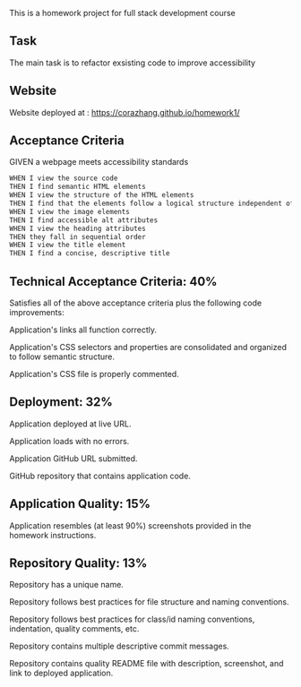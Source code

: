 This is a homework project for full stack development course
## Task
The main task is to refactor exsisting code to improve accessibility
## Website
Website deployed at : https://corazhang.github.io/homework1/
## Acceptance Criteria
GIVEN a webpage meets accessibility standards
```bash
WHEN I view the source code
THEN I find semantic HTML elements
WHEN I view the structure of the HTML elements
THEN I find that the elements follow a logical structure independent of styling and positioning
WHEN I view the image elements
THEN I find accessible alt attributes
WHEN I view the heading attributes
THEN they fall in sequential order
WHEN I view the title element
THEN I find a concise, descriptive title
```
## Technical Acceptance Criteria: 40%
Satisfies all of the above acceptance criteria plus the following code improvements:


Application's links all function correctly.


Application's CSS selectors and properties are consolidated and organized to follow semantic structure.


Application's CSS file is properly commented.
## Deployment: 32%
Application deployed at live URL.


Application loads with no errors.


Application GitHub URL submitted.


GitHub repository that contains application code.
## Application Quality: 15%
Application resembles (at least 90%) screenshots provided in the homework instructions.


## Repository Quality: 13%
Repository has a unique name.


Repository follows best practices for file structure and naming conventions.


Repository follows best practices for class/id naming conventions, indentation, quality comments, etc.


Repository contains multiple descriptive commit messages.


Repository contains quality README file with description, screenshot, and link to deployed application.







